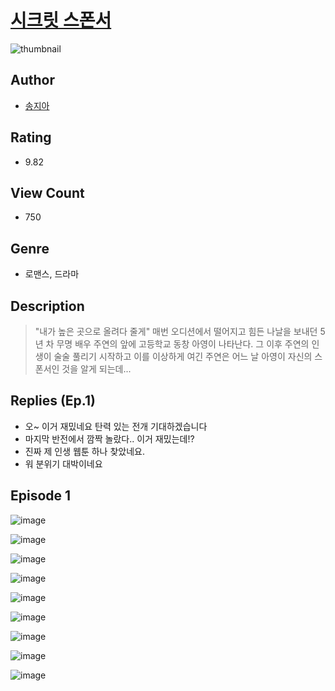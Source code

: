 # [시크릿 스폰서](https://comic.naver.com/challenge/list?titleId=809969)
![thumbnail](https://image-comic.pstatic.net/user_contents_data/challenge_comic/2023/05/23/152985/upload_7148957951047643185_480x623.jpeg)

## Author
- [송지아](https://comic.naver.com/artistTitle?id=152985)

## Rating
- 9.82

## View Count
- 750

## Genre
- 로맨스, 드라마

## Description
> "내가 높은 곳으로 올려다 줄게" 매번 오디션에서 떨어지고 힘든 나날을 보내던 5년 차 무명 배우 주연의 앞에 고등학교 동창 아영이 나타난다. 그 이후 주연의 인생이 술술 풀리기 시작하고 이를 이상하게 여긴 주연은 어느 날 아영이 자신의 스폰서인 것을 알게 되는데...

## Replies (Ep.1)
- 오~ 이거 재밌네요 탄력 있는 전개 기대하겠습니다
- 마지막 반전에서 깜짝 놀랐다.. 이거 재밌는데!?
- 진짜 제 인생 웹툰 하나 찾았네요.
- 워 분위기 대박이네요

## Episode 1
![image](https://image-comic.pstatic.net/user_contents_data/challenge_comic/2023/05/23/152985/upload_3618982475812844645.jpeg)

![image](https://image-comic.pstatic.net/user_contents_data/challenge_comic/2023/05/23/152985/upload_3762814870360502369.jpeg)

![image](https://image-comic.pstatic.net/user_contents_data/challenge_comic/2023/05/23/152985/upload_3545002733619655989.jpeg)

![image](https://image-comic.pstatic.net/user_contents_data/challenge_comic/2023/05/23/152985/upload_4063765707000853049.jpeg)

![image](https://image-comic.pstatic.net/user_contents_data/challenge_comic/2023/05/23/152985/upload_7004557796149899830.jpeg)

![image](https://image-comic.pstatic.net/user_contents_data/challenge_comic/2023/05/23/152985/upload_3631417767558865209.jpeg)

![image](https://image-comic.pstatic.net/user_contents_data/challenge_comic/2023/05/23/152985/upload_4136055104718583095.jpeg)

![image](https://image-comic.pstatic.net/user_contents_data/challenge_comic/2023/05/23/152985/upload_3702910212633604151.jpeg)

![image](https://image-comic.pstatic.net/user_contents_data/challenge_comic/2023/05/23/152985/upload_7004894255317726260.jpeg)
